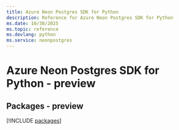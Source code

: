 ```yaml
---
title: Azure Neon Postgres SDK for Python
description: Reference for Azure Neon Postgres SDK for Python
ms.date: 10/30/2025
ms.topic: reference
ms.devlang: python
ms.service: neonpostgres
---
```

# Azure Neon Postgres SDK for Python - preview
## Packages - preview
[!INCLUDE [packages](neon-postgres-index.md)]